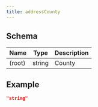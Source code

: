 ```yaml
---
title: addressCounty
---
```

## Schema

| Name | Type | Description |
|---|---|---|
| (root) | string | County |

## Example



```json
"string"
```
